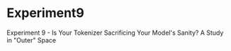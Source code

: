 # Experiment9
Experiment 9 - Is Your Tokenizer Sacrificing Your Model's Sanity? A Study in "Outer" Space

